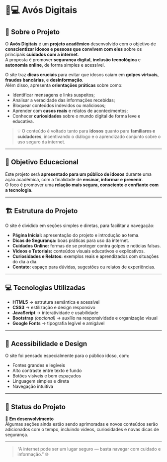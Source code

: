 # 🧓💻 Avós Digitais

## 📘 Sobre o Projeto

O **Avós Digitais** é um **projeto acadêmico** desenvolvido com o objetivo de **conscientizar idosos e pessoas que convivem com eles** sobre os principais **cuidados com a internet**.  
A proposta é promover **segurança digital**, **inclusão tecnológica** e **autonomia online**, de forma simples e acessível.

O site traz **dicas cruciais** para evitar que idosos caiam em **golpes virtuais**, **fraudes bancárias**, e **desinformação**.  
Além disso, apresenta **orientações práticas** sobre como:
- Identificar mensagens e links suspeitos;
- Analisar a veracidade das informações recebidas;
- Bloquear conteúdos indevidos ou maliciosos;
- Aprender com **casos reais** e relatos de acontecimentos;
- Conhecer **curiosidades** sobre o mundo digital de forma leve e educativa.

> 💡 O conteúdo é voltado tanto para **idosos** quanto para **familiares e cuidadores**, incentivando o diálogo e o aprendizado conjunto sobre o uso seguro da internet.

---

## 🧠 Objetivo Educacional

Este projeto será **apresentado para um público de idosos** durante uma ação acadêmica, com a finalidade de **ensinar, informar e prevenir**.  
O foco é promover uma **relação mais segura, consciente e confiante com a tecnologia**.

---

## 🏗️ Estrutura do Projeto

O site é dividido em seções simples e diretas, para facilitar a navegação:

- **Página Inicial:** apresentação do projeto e introdução ao tema.  
- **Dicas de Segurança:** boas práticas para uso da internet.  
- **Cuidados Online:** formas de se proteger contra golpes e notícias falsas.  
- **Vídeos e Tutoriais:** conteúdos visuais educativos e explicativos.  
- **Curiosidades e Relatos:** exemplos reais e aprendizados com situações do dia a dia.  
- **Contato:** espaço para dúvidas, sugestões ou relatos de experiências.

---

## 💻 Tecnologias Utilizadas

- **HTML5** → estrutura semântica e acessível  
- **CSS3** → estilização e design responsivo  
- **JavaScript** → interatividade e usabilidade  
- **Bootstrap** *(opcional)* → auxílio na responsividade e organização visual  
- **Google Fonts** → tipografia legível e amigável  

---

## 🎨 Acessibilidade e Design

O site foi pensado especialmente para o público idoso, com:
- Fontes grandes e legíveis  
- Alto contraste entre texto e fundo  
- Botões visíveis e bem espaçados  
- Linguagem simples e direta  
- Navegação intuitiva  

---

## 🚧 Status do Projeto

🔧 **Em desenvolvimento**  
Algumas seções ainda estão sendo aprimoradas e novos conteúdos serão adicionados com o tempo, incluindo vídeos, curiosidades e novas dicas de segurança.

---

> “A internet pode ser um lugar seguro — basta navegar com cuidado e informação.” 🌐
